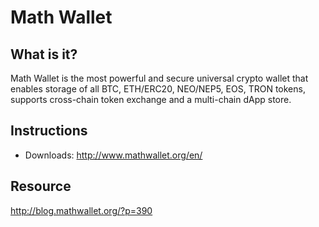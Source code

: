 # Math Wallet

## What is it?

Math Wallet is the most powerful and secure universal crypto wallet that enables storage of all BTC, ETH/ERC20, NEO/NEP5, EOS, TRON tokens, supports cross-chain token exchange and a multi-chain dApp store.

## Instructions

* Downloads: <http://www.mathwallet.org/en/>

## Resource

<http://blog.mathwallet.org/?p=390>